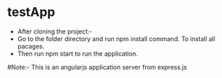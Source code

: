 # testApp

* After cloning the project:-
* Go to the folder directory and run npm install command. To install all pacages.
* Then run npm start to run the application.

#Note:-
This is an angularjs application server from express.js 
